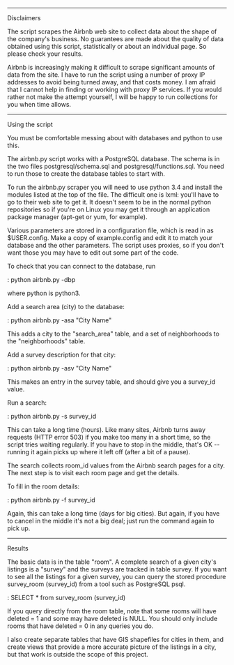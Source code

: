 -------------------------------------------------------------
Disclaimers

The script scrapes the Airbnb web site to collect data about the shape of the company's business. No guarantees are made about the quality of data obtained using this script, statistically or about an individual page. So please check your results.

Airbnb is increasingly making it difficult to scrape significant amounts of data from the site. I have to run the script using a number of proxy IP addresses to avoid being turned away, and that costs money. I am afraid that I cannot help in finding or working with proxy IP services. If you would rather not make the attempt yourself, I will be happy to run collections for you when time allows.

-------------------------------------------------------------
Using the script

You must be comfortable messing about with databases and python to use this.

The airbnb.py script works with a PostgreSQL database. The schema is in the two files postgresql/schema.sql and postgresql/functions.sql. You need to run those to create the database tables to start with.

To run the airbnb.py scraper you will need to use python 3.4 and install the modules listed at the top of the file. The difficult one is lxml: you'll have to go to their web site to get it. It doesn't seem to be in the normal python repositories so if you're on Linux you may get it through an application package manager (apt-get or yum, for example).

Various parameters are stored in a configuration file, which is read in as $USER.config. Make a copy of example.config and edit it to match your database and the other parameters. The script uses proxies, so if you don't want those you may have to edit out some part of the code.

To check that you can connect to the database, run

: python airbnb.py -dbp

where python is python3.

Add a search area (city) to the database:

: python airbnb.py -asa "City Name"

This adds a city to the "search_area" table, and a set of neighborhoods to the "neighborhoods" table.

Add a survey description for that city:

: python airbnb.py -asv "City Name"

This makes an entry in the survey table, and should give you a survey_id value.

Run a search:

: python airbnb.py -s survey_id

This can take a long time (hours). Like many sites, Airbnb turns away requests (HTTP error 503) if you make too many in a short time, so the script tries waiting regularly. If you have to stop in the middle, that's OK -- running it again picks up where it left off (after a bit of a pause).

The search collects room_id values from the Airbnb search pages for a city. The next step is to visit each room page and get the details.

To fill in the room details:

: python airbnb.py -f survey_id

Again, this can take a long time (days for big cities). But again, if you have to cancel in the middle it's not a big deal; just run the command again to pick up.

-------------------------------------------------------------
Results

The basic data is in the table "room". A complete search of a given city's listings is a "survey" and the surveys are tracked in table survey. If you want to see all the listings for a given survey, you can query the stored procedure survey_room (survey_id) from a tool such as PostgreSQL psql.

: SELECT * from survey_room (survey_id)

If you query directly from the room table, note that some rooms will have deleted = 1 and some may have deleted is NULL. You should only include rooms that have deleted = 0 in any queries you do.

I also create separate tables that have GIS shapefiles for cities in them, and create views that provide a more accurate picture of the listings in a city, but that work is outside the scope of this project.